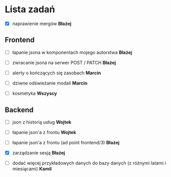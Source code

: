 # Lista zadań

- [x] naprawienie mergów **Błażej**

## Frontend

- [ ] łapanie jsona w komponentach mojego autorstwa **Błażej**

- [ ] zwracanie jsona na serwer POST / PATCH **Błażej**

- [ ] alerty o kończących się zasobach **Marcin**

- [ ] dziwne odświeżanie modali **Marcin**

- [ ] kosmetyka **Wszyscy**

## Backend

- [ ] json z historią usług **Wojtek**

- [ ] łapanie json'a z frontu **Wojtek**

- [ ] łapanie json'a z frontu (ad point frontend/3) **Błażej**

- [x] zarządzanie sesją **Błażej**

- [ ] dodać więcej przykładowych danych do bazy danych (z różnymi latami i miesiącami) **Kamil**
